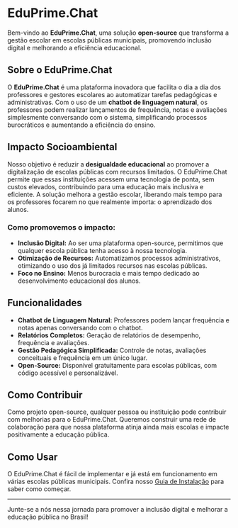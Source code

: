 # EduPrime.Chat

Bem-vindo ao **EduPrime.Chat**, uma solução **open-source** que transforma a gestão escolar em escolas públicas municipais, promovendo inclusão digital e melhorando a eficiência educacional.

## Sobre o EduPrime.Chat

O **EduPrime.Chat** é uma plataforma inovadora que facilita o dia a dia dos professores e gestores escolares ao automatizar tarefas pedagógicas e administrativas. Com o uso de um **chatbot de linguagem natural**, os professores podem realizar lançamentos de frequência, notas e avaliações simplesmente conversando com o sistema, simplificando processos burocráticos e aumentando a eficiência do ensino.

## Impacto Socioambiental

Nosso objetivo é reduzir a **desigualdade educacional** ao promover a digitalização de escolas públicas com recursos limitados. O EduPrime.Chat permite que essas instituições acessem uma tecnologia de ponta, sem custos elevados, contribuindo para uma educação mais inclusiva e eficiente. A solução melhora a gestão escolar, liberando mais tempo para os professores focarem no que realmente importa: o aprendizado dos alunos.

### Como promovemos o impacto:
- **Inclusão Digital:** Ao ser uma plataforma open-source, permitimos que qualquer escola pública tenha acesso à nossa tecnologia.
- **Otimização de Recursos:** Automatizamos processos administrativos, otimizando o uso dos já limitados recursos nas escolas públicas.
- **Foco no Ensino:** Menos burocracia e mais tempo dedicado ao desenvolvimento educacional dos alunos.

## Funcionalidades
- **Chatbot de Linguagem Natural:** Professores podem lançar frequência e notas apenas conversando com o chatbot.
- **Relatórios Completos:** Geração de relatórios de desempenho, frequência e avaliações.
- **Gestão Pedagógica Simplificada:** Controle de notas, avaliações conceituais e frequência em um único lugar.
- **Open-Source:** Disponível gratuitamente para escolas públicas, com código acessível e personalizável.

## Como Contribuir

Como projeto open-source, qualquer pessoa ou instituição pode contribuir com melhorias para o EduPrime.Chat. Queremos construir uma rede de colaboração para que nossa plataforma atinja ainda mais escolas e impacte positivamente a educação pública.

## Como Usar

O EduPrime.Chat é fácil de implementar e já está em funcionamento em várias escolas públicas municipais. Confira nosso [Guia de Instalação](#) para saber como começar.

---

Junte-se a nós nessa jornada para promover a inclusão digital e melhorar a educação pública no Brasil!

